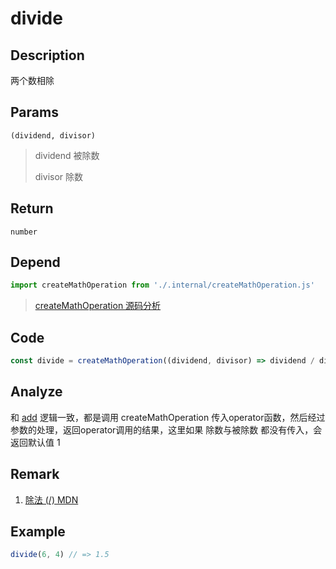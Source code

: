 # divide 

## Description 
两个数相除
## Params
`(dividend, divisor)`
> dividend 被除数
>
> divisor 除数
>

## Return
`number`
## Depend
```js
import createMathOperation from './.internal/createMathOperation.js'
```
> [createMathOperation 源码分析](../internal/createMathOperation.md)
>

## Code
```js
const divide = createMathOperation((dividend, divisor) => dividend / divisor, 1)
```
## Analyze
和 [add](./add.md) 逻辑一致，都是调用 createMathOperation 传入operator函数，然后经过参数的处理，返回operator调用的结果，这里如果 除数与被除数 都没有传入，会返回默认值 1
## Remark
1. [除法 (/) MDN](https://developer.mozilla.org/zh-CN/docs/Web/JavaScript/Reference/Operators/Division)
## Example
```js
divide(6, 4) // => 1.5
```
